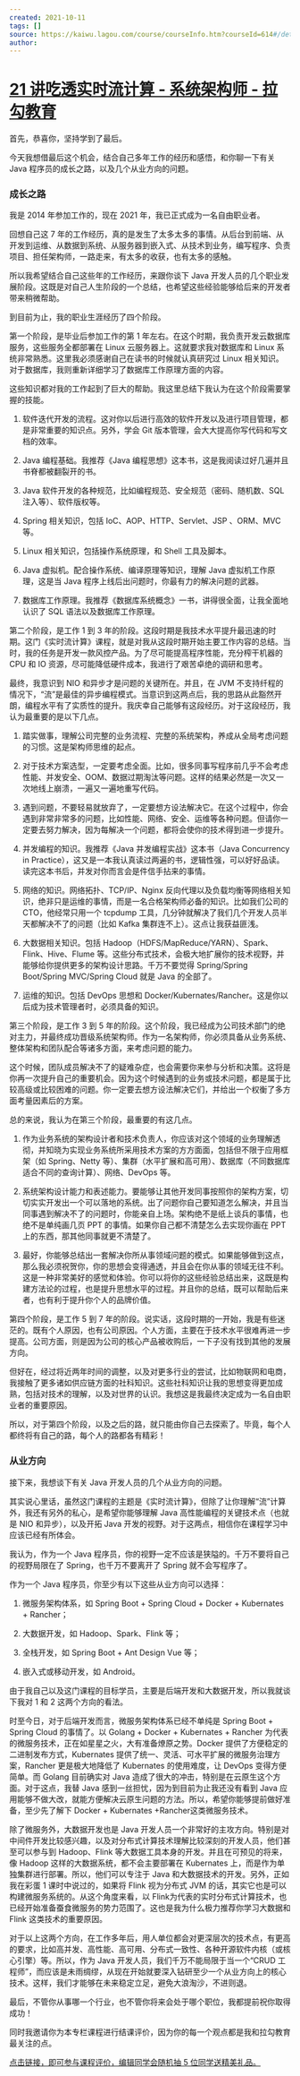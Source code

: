 ```yaml
---
created: 2021-10-11
tags: []
source: https://kaiwu.lagou.com/course/courseInfo.htm?courseId=614#/detail/pc?id=6417
author: 
---
```


# [21 讲吃透实时流计算 - 系统架构师 - 拉勾教育](https://kaiwu.lagou.com/course/courseInfo.htm?courseId=614#/detail/pc?id=6417)


首先，恭喜你，坚持学到了最后。

今天我想借最后这个机会，结合自己多年工作的经历和感悟，和你聊一下有关 Java 程序员的成长之路，以及几个从业方向的问题。

### 成长之路

我是 2014 年参加工作的，现在 2021 年，我已正式成为一名自由职业者。

回想自己这 7 年的工作经历，真的是发生了太多太多的事情。从后台到前端、从开发到运维、从数据到系统、从服务器到嵌入式、从技术到业务，编写程序、负责项目、担任架构师，一路走来，有太多的收获，也有太多的感触。

所以我希望结合自己这些年的工作经历，来跟你谈下 Java 开发人员的几个职业发展阶段。这既是对自己人生阶段的一个总结，也希望这些经验能够给后来的开发者带来稍微帮助。

到目前为止，我的职业生涯经历了四个阶段。

第一个阶段，是毕业后参加工作的第 1 年左右。在这个时期，我负责开发云数据库服务，这些服务全都部署在 Linux 云服务器上。这就要求我对数据库和 Linux 系统非常熟悉。这里我必须感谢自己在读书的时候就认真研究过 Linux 相关知识。对于数据库，我则重新详细学习了数据库工作原理方面的内容。

这些知识都对我的工作起到了巨大的帮助。我这里总结下我认为在这个阶段需要掌握的技能。

1.  软件迭代开发的流程。这对你以后进行高效的软件开发以及进行项目管理，都是非常重要的知识点。另外，学会 Git 版本管理，会大大提高你写代码和写文档的效率。
    
2.  Java 编程基础。我推荐《Java 编程思想》这本书，这是我阅读过好几遍并且书脊都被翻裂开的书。
    
3.  Java 软件开发的各种规范，比如编程规范、安全规范（密码、随机数、SQL 注入等）、软件版权等。
    
4.  Spring 相关知识，包括 IoC、AOP、HTTP、Servlet、JSP 、ORM、MVC 等。
    
5.  Linux 相关知识，包括操作系统原理，和 Shell 工具及脚本。
    
6.  Java 虚拟机。配合操作系统、编译原理等知识，理解 Java 虚拟机工作原理，这是当 Java 程序上线后出问题时，你最有力的解决问题的武器。
    
7.  数据库工作原理。我推荐《数据库系统概念》一书，讲得很全面，让我全面地认识了 SQL 语法以及数据库工作原理。
    

第二个阶段，是工作 1 到 3 年的阶段。这段时期是我技术水平提升最迅速的时期。这门《实时流计算》课程，就是对我从这段时期开始主要工作内容的总结。当时，我的任务是开发一款风控产品。为了尽可能提高程序性能，充分榨干机器的 CPU 和 IO 资源，尽可能降低硬件成本，我进行了艰苦卓绝的调研和思考。

最终，我意识到 NIO 和异步才是问题的关键所在。并且，在 JVM 不支持纤程的情况下，“流”是最佳的异步编程模式。当意识到这两点后，我的思路从此豁然开朗，编程水平有了实质性的提升。我庆幸自己能够有这段经历。对于这段经历，我认为最重要的是以下几点。

1.  踏实做事，理解公司完整的业务流程、完整的系统架构，养成从全局考虑问题的习惯。这是架构师思维的起点。
    
2.  对于技术方案选型，一定要考虑全面。比如，很多同事写程序前几乎不会考虑性能、并发安全、OOM、数据过期淘汰等问题。这样的结果必然是一次又一次地线上崩溃，一遍又一遍地重写代码。
    
3.  遇到问题，不要轻易就放弃了，一定要想方设法解决它。在这个过程中，你会遇到非常非常多的问题，比如性能、网络、安全、运维等各种问题。但请你一定要去努力解决，因为每解决一个问题，都将会使你的技术得到进一步提升。
    
4.  并发编程的知识。我推荐《Java 并发编程实战》这本书（Java Concurrency in Practice），这又是一本我认真读过两遍的书，逻辑性强，可以好好品读。读完这本书后，并发对你而言会是件信手拈来的事情。
    
5.  网络的知识。网络拓扑、TCP/IP、Nginx 反向代理以及负载均衡等网络相关知识，绝非只是运维的事情，而是一名合格架构师必备的知识。比如我们公司的 CTO，他经常只用一个 tcpdump 工具，几分钟就解决了我们几个开发人员半天都解决不了的问题（比如 Kafka 集群连不上）。这点让我获益匪浅。
    
6.  大数据相关知识。包括 Hadoop（HDFS/MapReduce/YARN）、Spark、Flink、Hive、Flume 等。这些分布式技术，会极大地扩展你的技术视野，并能够给你提供更多的架构设计思路。千万不要觉得 Spring/Spring Boot/Spring MVC/Spring Cloud 就是 Java 的全部了。
    
7.  运维的知识。包括 DevOps 思想和 Docker/Kubernates/Rancher。这是你以后成为技术管理者时，必须具备的知识。
    

第三个阶段，是工作 3 到 5 年的阶段。这个阶段，我已经成为公司技术部门的绝对主力，并最终成功晋级系统架构师。作为一名架构师，你必须具备从业务系统、整体架构和团队配合等诸多方面，来考虑问题的能力。

这个时候，团队成员解决不了的疑难杂症，也会需要你来参与分析和决策。这将是你再一次提升自己的重要机会。因为这个时候遇到的业务或技术问题，都是属于比较高级或比较困难的问题。你一定要去想方设法解决它们，并给出一个权衡了多方面考量因素后的方案。

总的来说，我认为在第三个阶段，最重要的有这几点。

1.  作为业务系统的架构设计者和技术负责人，你应该对这个领域的业务理解透彻，并知晓为实现业务系统所采用技术方案的方方面面，包括但不限于应用框架（如 Spring、Netty 等）、集群（水平扩展和高可用）、数据库（不同数据库适合不同的查询计算）、网络、DevOps 等。
    
2.  系统架构设计能力和表述能力。要能够让其他开发同事按照你的架构方案，切切实实开发出一个可以落地的系统。出了问题你自己要知道怎么解决，并且当同事遇到解决不了的问题时，你能亲自上场。架构绝不是纸上谈兵的事情，也绝不是单纯画几页 PPT 的事情。如果你自己都不清楚怎么去实现你画在 PPT 上的东西，那其他同事就更不清楚了。
    
3.  最好，你能够总结出一套解决你所从事领域问题的模式。如果能够做到这点，那么我必须祝贺你，你的思想会变得通透，并且会在你从事的领域无往不利。这是一种非常美好的感觉和体验。你可以将你的这些经验总结出来，这既是构建方法论的过程，也是提升思想水平的过程。并且你的总结，既可以帮助后来者，也有利于提升你个人的品牌价值。
    

第四个阶段，是工作 5 到 7 年的阶段。说实话，这段时期的一开始，我是有些迷茫的。既有个人原因，也有公司原因。个人方面，主要在于技术水平很难再进一步提高。公司方面，则是因为公司的核心产品被收购后，一下子没有找到其他的发展方向。

但好在，经过将近两年时间的调整，以及对更多行业的尝试，比如物联网和电商，我接触了更多诸如供应链方面的社科知识。这些社科知识让我的思想变得更加成熟，包括对技术的理解，以及对世界的认识。我想这是我最终决定成为一名自由职业者的重要原因。

所以，对于第四个阶段，以及之后的路，就只能由你自己去探索了。毕竟，每个人都终将有自己的路，每个人的路都各有精彩！

### 从业方向

接下来，我想谈下有关 Java 开发人员的几个从业方向的问题。

其实说心里话，虽然这门课程的主题是《实时流计算》，但除了让你理解“流”计算外，我还有另外的私心，是希望你能够理解 Java 高性能编程的关键技术点（也就是 NIO 和异步），以及开拓 Java 开发的视野。对于这两点，相信你在课程学习中应该已经有所体会。

我认为，作为一个 Java 程序员，你的视野一定不应该是狭隘的。千万不要将自己的视野局限在了 Spring，也千万不要离开了 Spring 就不会写程序了。

作为一个 Java 程序员，你至少有以下这些从业方向可以选择：

1.  微服务架构体系，如 Spring Boot + Spring Cloud + Docker + Kubernates + Rancher；
    
2.  大数据开发，如 Hadoop、Spark、Flink 等；
    
3.  全栈开发，如 Spring Boot + Ant Design Vue 等；
    
4.  嵌入式或移动开发，如 Android。
    

由于我自己以及这门课程的目标学员，主要是后端开发和大数据开发，所以我就谈下我对 1 和 2 这两个方向的看法。

时至今日，对于后端开发而言，微服务架构体系已经不单纯是 Spring Boot + Spring Cloud 的事情了。以 Golang + Docker + Kubernates + Rancher 为代表的微服务技术，正在如星星之火，大有准备燎原之势。Docker 提供了方便稳定的二进制发布方式，Kubernates 提供了统一、灵活、可水平扩展的微服务治理方案，Rancher 更是极大地降低了 Kubernates 的使用难度，让 DevOps 变得方便简单。而 Golang 目前确实对 Java 造成了很大的冲击，特别是在云原生这个方面。对于这点，我替 Java 感到一丝担忧，因为到目前为止我还没有看到 Java 应用能够不做大改，就能方便解决云原生问题的方法。所以，希望你能够提前做好准备，至少先了解下 Docker + Kubernates +Rancher这类微服务技术。

除了微服务外，大数据开发也是 Java 开发人员一个非常好的主攻方向。特别是对中间件开发比较感兴趣，以及对分布式计算技术理解比较深刻的开发人员，他们甚至可以参与到 Hadoop、Flink 等大数据工具本身的开发。并且在可预见的将来，像 Hadoop 这样的大数据系统，都不会主要部署在 Kubernates 上，而是作为单独集群进行部署。所以，他们可以专注于 Java 和大数据技术的开发。另外，正如我在彩蛋 1 课时中说过的，如果将 Flink 视为分布式 JVM 的话，其实它也是可以构建微服务系统的。从这个角度来看，以 Flink为代表的实时分布式计算技术，也已经开始准备蚕食微服务的势力范围了。这也是我为什么极力推荐你学习大数据和 Flink 这类技术的重要原因。

对于以上这两个方向，在工作多年后，用人单位都会对更深层次的技术点，有更高的要求，比如高并发、高性能、高可用、分布式一致性、各种开源软件内核（或核心引擎）等。所以，作为 Java 开发人员，我们千万不能局限于当一个“CRUD 工程师”，而应该是未雨绸缪，从现在开始就要深入钻研至少一个从业方向上的核心技术。这样，我们才能够在未来稳定立足，避免大浪淘沙，不进则退。

最后，不管你从事哪一个行业，也不管你将来会处于哪个职位，我都提前祝你取得成功！

同时我邀请你为本专栏课程进行结课评价，因为你的每一个观点都是我和拉勾教育最关注的点。

[点击链接，即可参与课程评价，编辑同学会随机抽 5 位同学送精美礼品。](https://wj.qq.com/s2/8191327/150e/?fileGuid=xxQTRXtVcqtHK6j8)
